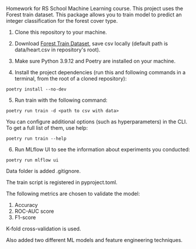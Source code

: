 Homework for RS School Machine Learning course.
This project uses the Forest train dataset.
This package allows you to train model to predict an integer classification for the forest cover type.

1. Clone this repository to your machine.

2. Download [Forest Train Dataset](https://www.kaggle.com/competitions/forest-cover-type-prediction), save csv locally (default path is data/heart.csv in repository's root).

3. Make sure Python 3.9.12 and Poetry are installed on your machine.

4. Install the project dependencies (run this and following commands in a terminal, from the root of a cloned repository):

```
poetry install --no-dev
```

5. Run train with the following command:

```
poetry run train -d <path to csv with data>
```

You can configure additional options (such as hyperparameters) in the CLI. To get a full list of them, use help:

```
poetry run train --help
```

6. Run MLflow UI to see the information about experiments you conducted:

```
poetry run mlflow ui
```
Data folder is added .gitignore.

The train script is registered in pyproject.toml.

The following metrics are chosen to validate the model:

1. Accuracy
2. ROC-AUC score
3. F1-score

K-fold cross-validation is used.

Also added two different ML models and feature engineering techniques.












